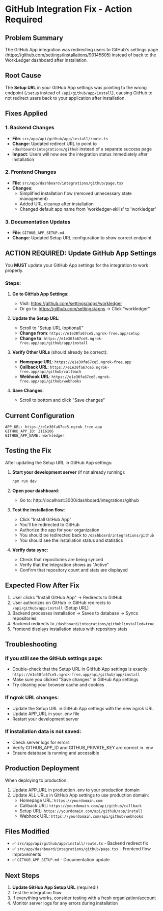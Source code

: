 # GitHub Integration Fix - Action Required

## Problem Summary
The GitHub App integration was redirecting users to GitHub's settings page (https://github.com/settings/installations/90145605) instead of back to the WorkLedger dashboard after installation.

## Root Cause
The **Setup URL** in your GitHub App settings was pointing to the wrong endpoint (`/setup` instead of `/api/github/app/install`), causing GitHub to not redirect users back to your application after installation.

## Fixes Applied

### 1. Backend Changes
- **File**: `src/app/api/github/app/install/route.ts`
- **Change**: Updated redirect URL to point to `/dashboard/integrations/github` instead of a separate success page
- **Impact**: Users will now see the integration status immediately after installation

### 2. Frontend Changes
- **File**: `src/app/dashboard/integrations/github/page.tsx`
- **Changes**:
  - Simplified installation flow (removed unnecessary state management)
  - Added URL cleanup after installation
  - Changed default app name from 'workledger-skills' to 'workledger'

### 3. Documentation Updates
- **File**: `GITHUB_APP_SETUP.md`
- **Change**: Updated Setup URL configuration to show correct endpoint

## ACTION REQUIRED: Update GitHub App Settings

You **MUST** update your GitHub App settings for the integration to work properly.

### Steps:

1. **Go to GitHub App Settings**:
   - Visit: https://github.com/settings/apps/workledger
   - Or go to: https://github.com/settings/apps → Click "workledger"

2. **Update the Setup URL**:
   - Scroll to "Setup URL (optional)"
   - **Change from**: `https://e1e30fa67ce5.ngrok-free.app/setup`
   - **Change to**: `https://e1e30fa67ce5.ngrok-free.app/api/github/app/install`

3. **Verify Other URLs** (should already be correct):
   - **Homepage URL**: `https://e1e30fa67ce5.ngrok-free.app`
   - **Callback URL**: `https://e1e30fa67ce5.ngrok-free.app/api/github/callback`
   - **Webhook URL**: `https://e1e30fa67ce5.ngrok-free.app/api/github/webhooks`

4. **Save Changes**:
   - Scroll to bottom and click "Save changes"

## Current Configuration

```
APP_URL: https://e1e30fa67ce5.ngrok-free.app
GITHUB_APP_ID: 2116106
GITHUB_APP_NAME: workledger
```

## Testing the Fix

After updating the Setup URL in GitHub App settings:

1. **Start your development server** (if not already running):
   ```bash
   npm run dev
   ```

2. **Open your dashboard**:
   - Go to: http://localhost:3000/dashboard/integrations/github

3. **Test the installation flow**:
   - Click "Install GitHub App"
   - You'll be redirected to GitHub
   - Authorize the app for your organization
   - You should be redirected back to `/dashboard/integrations/github`
   - You should see the installation status and statistics

4. **Verify data sync**:
   - Check that repositories are being synced
   - Verify that the integration shows as "Active"
   - Confirm that repository count and stats are displayed

## Expected Flow After Fix

1. User clicks "Install GitHub App" → Redirects to GitHub
2. User authorizes on GitHub → GitHub redirects to `/api/github/app/install` (Setup URL)
3. Backend processes installation → Saves to database → Syncs repositories
4. Backend redirects to `/dashboard/integrations/github?installed=true`
5. Frontend displays installation status with repository stats

## Troubleshooting

### If you still see the GitHub settings page:
- Double-check that the Setup URL in GitHub App settings is exactly: `https://e1e30fa67ce5.ngrok-free.app/api/github/app/install`
- Make sure you clicked "Save changes" in GitHub App settings
- Try clearing your browser cache and cookies

### If ngrok URL changes:
- Update the Setup URL in GitHub App settings with the new ngrok URL
- Update APP_URL in your .env file
- Restart your development server

### If installation data is not saved:
- Check server logs for errors
- Verify GITHUB_APP_ID and GITHUB_PRIVATE_KEY are correct in .env
- Ensure database is running and accessible

## Production Deployment

When deploying to production:

1. Update APP_URL in production .env to your production domain
2. Update ALL URLs in GitHub App settings to use production domain:
   - Homepage URL: `https://yourdomain.com`
   - Callback URL: `https://yourdomain.com/api/github/callback`
   - Setup URL: `https://yourdomain.com/api/github/app/install`
   - Webhook URL: `https://yourdomain.com/api/github/webhooks`

## Files Modified

- ✅ `src/app/api/github/app/install/route.ts` - Backend redirect fix
- ✅ `src/app/dashboard/integrations/github/page.tsx` - Frontend flow improvements
- ✅ `GITHUB_APP_SETUP.md` - Documentation update

## Next Steps

1. **Update GitHub App Setup URL** (required!)
2. Test the integration flow
3. If everything works, consider testing with a fresh organization/account
4. Monitor server logs for any errors during installation
